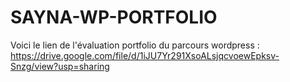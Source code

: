 # SAYNA-WP-PORTFOLIO
Voici le lien de l'évaluation portfolio du parcours wordpress : https://drive.google.com/file/d/1iJU7Yr291XsoALsjqcvoewEpksv-Snzg/view?usp=sharing
